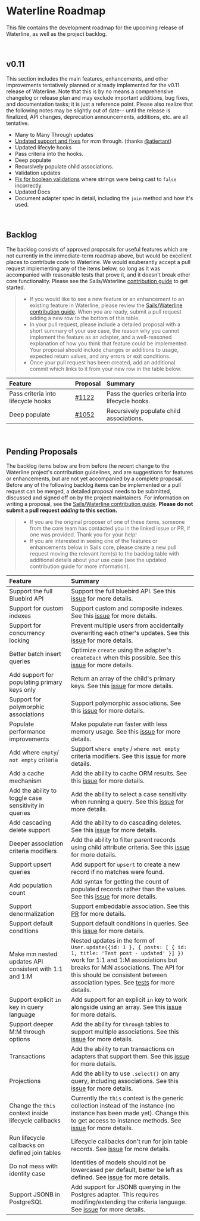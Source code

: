 # Waterline Roadmap

This file contains the development roadmap for the upcoming release of Waterline, as well as the project backlog.

&nbsp;
&nbsp;


## v0.11

This section includes the main features, enhancements, and other improvements tentatively planned or already implemented for the v0.11 release of Waterline.  Note that this is by no means a comprehensive changelog or release plan and may exclude important additions, bug fixes, and documentation tasks; it is just a reference point.  Please also realize that the following notes may be slightly out of date-- until the release is finalized, API changes, deprecation announcements, additions, etc. are all tentative.

 + Many to Many Through updates
  + [Updated support and fixes](https://github.com/balderdashy/waterline/pull/1134) for m:m through. (thanks [@atiertant](https://github.com/atiertant))
 + Updated lifecyle hooks
  + Pass criteria into the hooks.
 + Deep populate
  + Recursively populate child associations.
 + Validation updates
  + [Fix for boolean validations](https://github.com/balderdashy/waterline/pull/1225) where strings were being cast to `false` incorrectly.
 + Updated Docs
  + Document adapter spec in detail, including the `join` method and how it's used.


&nbsp;
&nbsp;


## Backlog

The backlog consists of approved proposals for useful features which are not currently in the immediate-term roadmap above, but would be excellent places to contribute code to Waterline. We would exuberantly accept a pull request implementing any of the items below, so long as it was accompanied with reasonable tests that prove it, and it doesn't break other core functionality. Please see the Sails/Waterline [contribution guide](https://github.com/balderdashy/sails/blob/master/CONTRIBUTING.md) to get started.

> - If you would like to see a new feature or an enhancement to an existing feature in Waterline, please review the [Sails/Waterline contribution guide](https://github.com/balderdashy/sails/blob/master/CONTRIBUTING.md). When you are ready, submit a pull request adding a new row to the bottom of this table.
> - In your pull request, please include a detailed proposal with a short summary of your use case, the reason why you cannot implement the feature as an adapter, and a well-reasoned explanation of how you think that feature could be implemented.  Your proposal should include changes or additions to usage, expected return values, and any errors or exit conditions.
> - Once your pull request has been created, add an additional commit which links to it from your new row in the table below.



Feature                                          | Proposal                                                                              | Summary
 :---------------------------------------------- | :------------------------------------------------------------------------------------ | :----------------------------------------------------------------------------------------------------------
 Pass criteria into lifecycle hooks              | [#1122](https://github.com/balderdashy/waterline/pull/1122)                           | Pass the queries criteria into lifecycle hooks.
 Deep populate                                   | [#1052](https://github.com/balderdashy/waterline/pull/1052)                           | Recursively populate child associations.



&nbsp;
&nbsp;


## Pending Proposals

The backlog items below are from before the recent change to the Waterline project's contribution guidelines, and are suggestions for features or enhancements, but are not yet accompanied by a complete proposal.  Before any of the following backlog items can be implemented or a pull request can be merged, a detailed proposal needs to be submitted, discussed and signed off on by the project maintainers.  For information on writing a proposal, see the [Sails/Waterline contribution guide](https://github.com/balderdashy/sails/blob/master/CONTRIBUTING.md).  **Please do not submit a pull request _adding_ to this section.**

> - If you are the original proposer of one of these items, someone from the core team has contacted you in the linked issue or PR, if one was provided. Thank you for your help!
> - If you are interested in seeing one of the features or enhancements below in Sails core, please create a new pull request moving the relevant item(s) to the backlog table with additional details about your use case (see the updated contribution guide for more information).


Feature                                                     | Summary
 :--------------------------------------------------------- | :------------------------------------------------------------------------------------------------------------------------------------------------------------------------------------------------------
 Support the full Bluebird API                              | Support the full bluebird API. See this [issue](https://github.com/balderdashy/waterline/issues/1232) for more details.
 Support for custom indexes                                 | Support custom and composite indexes. See this [issue](https://github.com/balderdashy/waterline/issues/109) for more details.
 Support for concurrency locking                            | Prevent multiple users from accidentally overwriting each other's updates. See this [issue](https://github.com/balderdashy/waterline/issues/1259) for more details.
 Better batch insert queries                                | Optimize `create` using the adapter's `createEach` when this possible. See this [issue](https://github.com/balderdashy/waterline/issues/1007) for more details.
 Add support for populating primary keys only               | Return an array of the child's primary keys. See this [issue](https://github.com/balderdashy/waterline/issues/532) for more details.
 Support for polymorphic associations                       | Support polymorphic associations. See this [issue](https://github.com/balderdashy/waterline/issues/484) for more details.
 Populate performance improvements                          | Make populate run faster with less memory usage. See this [issue](https://github.com/balderdashy/waterline/issues/343) for more details.
 Add where `empty`/ `not empty` criteria                    | Support `where empty` / `where not empty` criteria modifiers. See this [issue](https://github.com/balderdashy/waterline/issues/189) for more details.
 Add a cache mechanism                                      | Add the ability to cache ORM results. See this [issue](https://github.com/balderdashy/waterline/issues/200) for more details.
 Add the ability to toggle case sensitivity in queries      | Add the ability to select a case sensitivity when running a query. See this [issue](https://github.com/balderdashy/waterline/issues/239) for more details.
 Add cascading delete support                               | Add the ability to do cascading deletes. See this [issue](https://github.com/balderdashy/waterline/issues/251) for more details.
 Deeper association criteria modifiers                      | Add the ability to filter parent records using child attribute criteria. See this [issue](https://github.com/balderdashy/waterline/issues/266) for more details.
 Support upsert queries                                     | Add support for `upsert` to create a new record if no matches were found.
 Add population count                                       | Add syntax for getting the count of populated records rather than the values. See this [issue](https://github.com/balderdashy/waterline/issues/811) for more details.
 Support denormalization                                    | Support embeddable association. See this [PR](https://github.com/balderdashy/waterline/pull/428) for more details.
 Support default conditions                                 | Support default conditions in queries. See this [issue](https://github.com/balderdashy/waterline/issues/988) for more details.
 Make m:n nested updates API consistent with 1:1 and 1:M    | Nested updates in the form of `User.update({id: 1 }, { posts: [ { id: 1, title: 'Test post - updated' }] })` work for 1:1 and 1:M associations but breaks for M:N associations. The API for this should be consistent between association types. See [tests](https://github.com/balderdashy/waterline-adapter-tests/pull/51) for more details.
 Support explicit `in` key in query language                | Add support for an explicit `in` key to work alongside using an array. See this [issue](https://github.com/balderdashy/waterline/issues/1186) for more details.
 Support deeper M:M through options                         | Add the ability for `through` tables to support multiple associations. See this [issue](https://github.com/balderdashy/waterline/issues/705) for more details.
 Transactions                                               | Add the ability to run transactions on adapters that support them. See this [issue](https://github.com/balderdashy/waterline/issues/755) for more details.
 Projections                                                | Add the ability to use `.select()` on any query, including associations. See this [issue](https://github.com/balderdashy/waterline/issues/919) for more details.
 Change the `this` context inside lifecycle callbacks       | Currently the `this` context is the generic collection instead of the instance (no instance has been made yet). Change this to get access to instance methods. See [issue](https://github.com/balderdashy/waterline/issues/1210) for more details.
 Run lifecycle callbacks on defined join tables             | Lifecycle callbacks don't run for join table records. See [issue](https://github.com/balderdashy/waterline/issues/1215) for more details.
 Do not mess with identity case                             | Identities of models should not be lowercased per default, better be left as defined. See [issue](https://github.com/balderdashy/waterline/issues/745) for more details.
 Support JSONB in PostgreSQL                                | Add support for JSONB querying in the Postgres adapter. This requires modifing/extending the criteria language. See [issue](https://github.com/balderdashy/sails-postgresql/issues/212) for more details.
 
